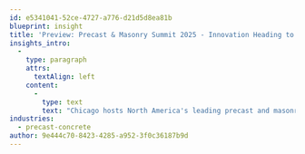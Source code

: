 ```yaml
---
id: e5341041-52ce-4727-a776-d21d5d8ea81b
blueprint: insight
title: 'Preview: Precast & Masonry Summit 2025 - Innovation Heading to Chicago'
insights_intro:
  -
    type: paragraph
    attrs:
      textAlign: left
    content:
      -
        type: text
        text: "Chicago hosts North America's leading precast and masonry professionals this October for three days of innovation, collaboration, and industry insights. We're bringing our latest solutions to Booth 221 and can't wait to connect. Here's what's on our radar at this year's summit."
industries:
  - precast-concrete
author: 9e444c70-8423-4285-a952-3f0c36187b9d
---
```

